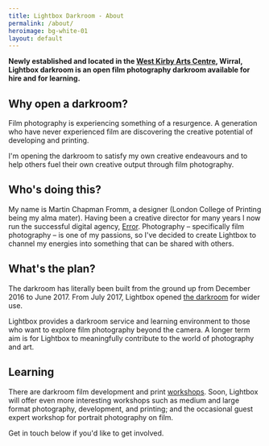 ```yaml
---
title: Lightbox Darkroom - About
permalink: /about/
heroimage: bg-white-01
layout: default
---
```


**Newly established and located in the [West Kirby Arts Centre](https://goo.gl/maps/vzU4Jmw8bYu), Wirral, Lightbox darkroom is an open film photography darkroom available for hire and for learning.**

## Why open a darkroom?
Film photography is experiencing something of a resurgence. A generation who have never experienced film are discovering the creative potential of developing and printing.

I\'m opening the darkroom to satisfy my own creative endeavours and to help others fuel their own creative output through film photography.

## Who\'s doing this?
My name is Martin Chapman Fromm, a designer (London College of Printing being my alma mater). Having been a creative director for many years I now run the successful digital agency, [Error](http://www.error.agency). Photography – specifically film photography – is one of my passions, so I've decided to create Lightbox to channel my energies into something that can be shared with others.

## What\'s the plan?
The darkroom has literally been built from the ground up from December 2016 to June 2017. From July 2017, Lightbox opened [the darkroom](/darkroom-hire) for wider use.

Lightbox provides a darkroom service and learning environment to those who want to explore film photography beyond the camera. A longer term aim is for Lightbox to meaningfully contribute to the world of photography and art.


<!-- ## A call for help, physical and mental
In terms of what the plan for an open darkroom is, there's only a very loose one. I've a broad idea of costs and open times, but I would love to start discussions with anyone interested in using the facility about how they think they'd use it, how much they'd be willing to pay, and any other opportunities that may present themselves.

And whilst I have a lot of fantastic equipment to start with (see below), I would love it if anyone can contribute their old darkroom kit that's going unused (tanks, reels, trays, etc.) -->

## Learning
There are darkroom film development and print [workshops](/learn). Soon, Lightbox will offer even more interesting workshops such as medium and large format photography, development, and printing; and the occasional guest expert workshop for portrait photography on film.

Get in touch below if you\'d like to get involved.

<!-- <p class="photo"><img src="{{ site.baseurl }}/assets/images/photo1.jpg" alt="" /></p> -->

<!-- ## Darkroom capabilities and equipment
The darkroom will be capable of developing and printing black & white and colour 35mm and medium format photographs (up to 6 x 9). The plan is to upgrade 5 x 4 large format printing as soon as is financially viable. Current equipment includes:

* two enlargers: Durst M605 Color and a De Vere 203;
* a sink large enough to print 24 x 20 prints;
* a Jobo rotary (colour) film and print developer;
* Nova upright print tanks, and;
* the usual darkroom paraphernalia (developing tanks, trays, wash sink).

I will also provide scanning facilities. Gotta get these photos on Flickr, Instagram and Facebook for the likez and favs! -->
